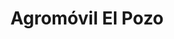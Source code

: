 ---
title: "Agromóvil El Pozo"
url: /pozo-alcon/agromovil-el-pozo/
shop: reparación de automóviles
---